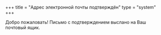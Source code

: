 +++
title = "Адрес электронной почты подтверждён"
type = "system"
+++

Добро пожаловать! Письмо с подтверждением выслано на Ваш почтовый ящик.
